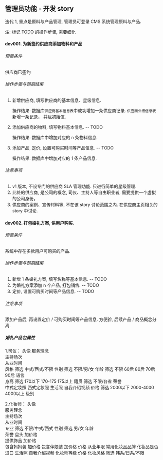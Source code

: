 ## 管理员功能 - 开发 story

迭代 1, 重点是原料与产品管理,
管理员可登录 CMS 系统管理原料与产品.

注: 标记 TODO 的操作步骤, 需要细化

#### dev001. 为新签约供应商添加物料和产品

###### 预置条件

供应商已签约

###### 操作步骤与预期结果

1. 新增供应商, 填写供应商的基本信息、星级信息.

    操作结果: 数据库`供应商基本信息表`中成功增加一条供应商记录. `供应商业绩信息表`新增一条记录， 并赋初始值.
2. 添加供应商的物料, 填写物料基本信息.  -- TODO

    操作结果: 数据库中增加对应的 n 条物料信息.
3. 添加产品, 定价, 设置可购买时间等产品信息.  -- TODO

    操作结果: 数据库中增加对应的 1 条产品信息.

###### 注意事项

1. v1 版本, 不设专门的供应商 SLA 管理功能. 只进行简单的星级管理.
2. 此处的供应商, 是公司的概念, 司仪、主持人等自由职业者, 需要提供一个虚拟的公司身份。
3. 供应商的案例、宣传材料等, 不在该 story 讨论范围之内. 在供应商主页相关的 story 中讨论.

#### dev002. 打包婚礼方案, 供用户购买.

###### 预置条件

系统中存在多款用户可购买的产品.

###### 操作步骤与预期结果

1. 新增 1 条婚礼方案, 填写名称等基本信息.  -- TODO
2. 为婚礼方案添加 n 个产品, 打包销售.  -- TODO
3. 定价, 设置可购买时间等产品信息.  -- TODO

###### 注意事项

添加产品后, 再设置定价 / 可购买时间等产品信息. 方便验, 后续产品 / 商品概念分离.



##### 婚礼产品包属性
1.司仪：
头像
服务理念    
主持场次    
从业时间    
风格      筛选  中式/西式/不限
性别      筛选  不限/男/女
年龄      筛选  不限  60后  80后  70后  90后
语言      
身高      筛选  170以下    170-175    175以上
籍贯      筛选  不限/各省
荣誉      
中式定妆照
西式定妆照
生活照
自我介绍视频
价格      筛选  2000以下  2000-4000  4000以上
级别      

2.化妆师：
头像      
服务理念        
主持场次        
从业时间        
专业      筛选  不限/中式/西式
性别      筛选  男/女
年龄      
荣誉
    盘头          加价格        
    提供饰品       加价格  
    包含妈妈装     加价格
    包含伴娘装     加价格
价格
从业年限
常用化妆品品牌
化妆品是否进口
生活照
自我介绍视频
化妆师等级
价格
化妆风格   筛选  韩系/日系/不限